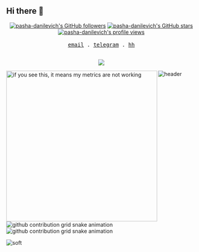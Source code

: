 ## Hi there 👋
<div align="center">
<a title="pasha-danilevich's GitHub followers " href="https://github.com/pasha-danilevich" ><img src="https://img.shields.io/github/followers/pasha-danilevich?style=social" alt="pasha-danilevich's GitHub followers"></a>
<a title="GitHub stars " href="https://github.com/pasha-danilevich" ><img src="https://img.shields.io/github/stars/pasha-danilevich?style=social" alt="pasha-danilevich's GitHub stars "></a>
<a title="pasha-danilevich's profile views " href="https://github.com/pasha-danilevich" ><img src="https://komarev.com/ghpvc/?username=pasha-danilevich&label=Profile%20views" alt="pasha-danilevich's profile views"></a>
</div>

<br />

<div align="center">
  <samp>
    <a href="mailto:pasha-danilevich@outlook.com">email</a> .
    <a href="https://t.me/SippingOnSomeSyrup">telegram</a> .
    <a href="https://hh.ru/resume/d7806833ff0b0d03bf0039ed1f613864685955">hh</a>
  </samp>
</div>

<br />

<p align="center">
  <img src="https://github-readme-stats.vercel.app/api/top-langs/?username=pasha-danilevich&layout=compact&theme=dark" />
</p>

![header](https://capsule-render.vercel.app/api?type=waving&color=gradient&height=256&section=header&text=Hello%20World!&fontSize=75&animation=fadeIn&fontAlignY=38&desc=Welcome%20to%20my%20GitHub%20profile!%20Put%20stars,%20fork%20and%20contribute!&descAlignY=51&descAlign=62)
[<img align="left" width="400" alt="if you see this, it means my metrics are not working" src="https://github.com/pasha-danilevich/pasha-danilevich/blob/main/github-metrics.svg">](https://github.com/pasha-danilevich/pasha-danilevich)

![github contribution grid snake animation](https://raw.githubusercontent.com/pasha-danilevich/pasha-danilevich/output/github-contribution-grid-snake-dark.svg#gh-dark-mode-only)![github contribution grid snake animation](https://raw.githubusercontent.com/pasha-danilevich/pasha-danilevich/output/github-contribution-grid-snake.svg#gh-light-mode-only)

<!--[![spotify-github-profile](https://spotify-github-profile.vercel.app/api/view?uid=z88g2ishnobkjgkwo6k3yumb4&cover_image=true&theme=default&bar_color_cover=true)](https://spotify-github-profile.vercel.app/api/view?uid=z88g2ishnobkjgkwo6k3yumb4&redirect=true) -->

<!-- [<img align="right" width="350" height="auto" alt="if you see this, it means my metrics are not working" src="https://now-playing-66mfrri4j-pasha-danilevich.vercel.app/now-playing">](https://now-playing-66mfrri4j-pasha-danilevich.vercel.app/now-playing?open) -->

![soft](https://capsule-render.vercel.app/api?type=soft&color=gradient&text=Come%20again!&fontSize=40&animation=twinkling)



